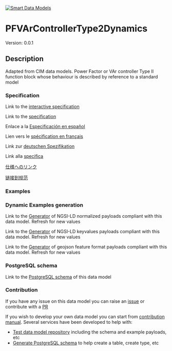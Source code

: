 [![Smart Data Models](https://smartdatamodels.org/wp-content/uploads/2022/01/SmartDataModels_logo.png "Logo")](https://smartdatamodels.org)
# PFVArControllerType2Dynamics
Version: 0.0.1

## Description 

Adapted from CIM data models. Power Factor or VAr controller Type II function block whose behaviour is described by reference to a standard model
### Specification

Link to the [interactive specification](https://swagger.lab.fiware.org/?url=https://smart-data-models.github.io/dataModel.EnergyCIM/PFVArControllerType2Dynamics/swagger.yaml)

Link to the [specification](https://github.com/smart-data-models/dataModel.EnergyCIM/blob/master/PFVArControllerType2Dynamics/doc/spec.md)

Enlace a la [Especificación en español](https://github.com/smart-data-models/dataModel.EnergyCIM/blob/master/PFVArControllerType2Dynamics/doc/spec_ES.md)

Lien vers le [spécification en français](https://github.com/smart-data-models/dataModel.EnergyCIM/blob/master/PFVArControllerType2Dynamics/doc/spec_FR.md)

Link zur [deutschen Spezifikation](https://github.com/smart-data-models/dataModel.EnergyCIM/blob/master/PFVArControllerType2Dynamics/doc/spec_DE.md)

Link alla [specifica](https://github.com/smart-data-models/dataModel.EnergyCIM/blob/master/PFVArControllerType2Dynamics/doc/spec_IT.md)

[仕様へのリンク](https://github.com/smart-data-models/dataModel.EnergyCIM/blob/master/PFVArControllerType2Dynamics/doc/spec_JA.md)

[链接到规范](https://github.com/smart-data-models/dataModel.EnergyCIM/blob/master/PFVArControllerType2Dynamics/doc/spec_ZH.md)
### Examples
### Dynamic Examples generation

Link to the [Generator](https://smartdatamodels.org/extra/ngsi-ld_generator.php?schemaUrl=https://raw.githubusercontent.com/smart-data-models/dataModel.EnergyCIM/master/PFVArControllerType2Dynamics/schema.json&email=info@smartdatamodels.org) of NGSI-LD normalized payloads compliant with this data model. Refresh for new values

Link to the [Generator](https://smartdatamodels.org/extra/ngsi-ld_generator_keyvalues.php?schemaUrl=https://raw.githubusercontent.com/smart-data-models/dataModel.EnergyCIM/master/PFVArControllerType2Dynamics/schema.json&email=info@smartdatamodels.org) of NGSI-LD keyvalues payloads compliant with this data model. Refresh for new values

Link to the [Generator](https://smartdatamodels.org/extra/geojson_features_generator.php?schemaUrl=https://raw.githubusercontent.com/smart-data-models/dataModel.EnergyCIM/master/PFVArControllerType2Dynamics/schema.json&email=info@smartdatamodels.org) of geojson feature format payloads compliant with this data model. Refresh for new values
### PostgreSQL schema

Link to the [PostgreSQL schema](https://github.com/smart-data-models/dataModel.EnergyCIM/blob/master/PFVArControllerType2Dynamics/schema.sql) of this data model
### Contribution

 If you have any issue on this data model you can raise an [issue](https://github.com/smart-data-models/dataModel.EnergyCIM/issues)  or contribute with a [PR](https://github.com/smart-data-models/dataModel.EnergyCIM/pulls)

 If you wish to develop your own data model you can start from [contribution manual](https://bit.ly/contribution_manual). Several services have been developed to help with: 
 - [Test data model repository](https://smartdatamodels.org/index.php/data-models-contribution-api/) including the schema and example payloads, etc
 - [Generate PostgreSQL schema](https://smartdatamodels.org/index.php/sql-service/) to help create a table, create type, etc